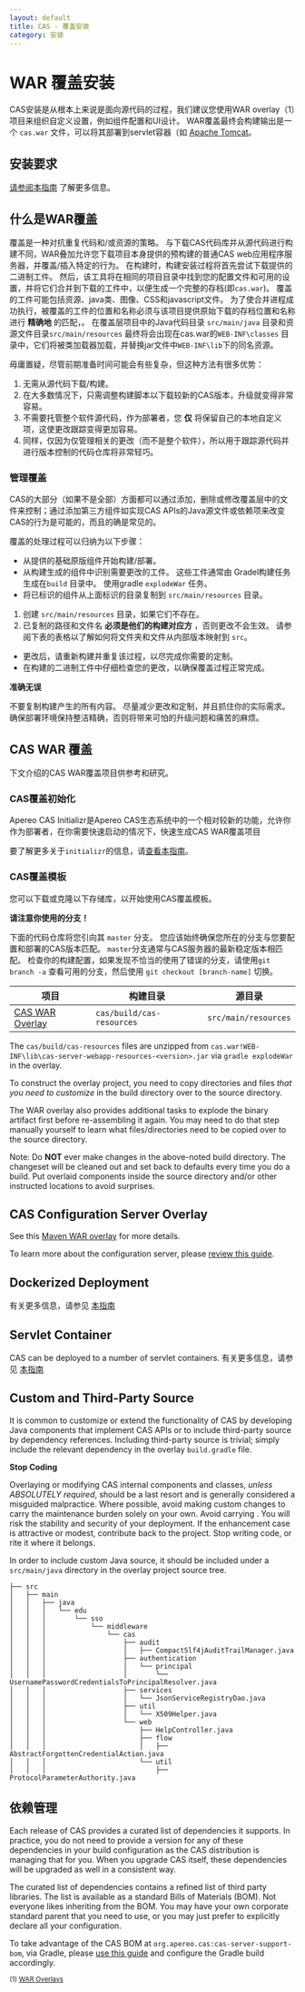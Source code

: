 ```yaml
---
layout: default
title: CAS - 覆盖安装
category: 安装
---
```


# WAR 覆盖安装

CAS安装是从根本上来说是面向源代码的过程，我们建议您使用WAR overlay（1）项目来组织自定义设置，例如组件配置和UI设计。 WAR覆盖最终会构建输出是一个 `cas.war` 文件，可以将其部署到servlet容器（如 [Apache Tomcat](Configuring-Servlet-Container.html)。

## 安装要求

[请参阅本指南](../planning/Installation-Requirements.html) 了解更多信息。

## 什么是WAR覆盖

覆盖是一种对抗重复代码和/或资源的策略。 与下载CAS代码库并从源代码进行构建不同，WAR叠加允许您下载项目本身提供的预构建的普通CAS web应用程序服务器，并覆盖/插入特定的行为。 在构建时，构建安装过程将首先尝试下载提供的二进制工件。 然后，该工具将在相同的项目目录中找到您的配置文件和可用的设置，并将它们合并到下载的工件中，以便生成一个完整的存档(即`cas.war`)。 覆盖的工件可能包括资源、java类、图像、CSS和javascript文件。 为了使合并进程成功执行，被覆盖的工件的位置和名称必须与该项目提供原始下载的存档位置和名称进行 **精确地** 的匹配，。 在覆盖层项目中的Java代码目录 `src/main/java` 目录和资源文件目录`src/main/resources` 最终将会出现在cas.war的`WEB-INF\classes` 目录中，它们将被类加载器加载，并替换jar文件中`WEB-INF\lib`下的同名资源。

毋庸置疑，尽管前期准备时间可能会有些复杂，但这种方法有很多优势：

1. 无需从源代码下载/构建。
2. 在大多数情况下，只需调整构建脚本以下载较新的CAS版本，升级就变得非常容易。
3. 不需要托管整个软件源代码，作为部署者，您 **仅** 将保留自己的本地自定义项，这使更改跟踪变得更加容易。
4. 同样，仅因为仅管理相关的更改（而不是整个软件），所以用于跟踪源代码并进行版本控制的代码仓库将非常轻巧。

### 管理覆盖

CAS的大部分（如果不是全部）方面都可以通过添加，删除或修改覆盖层中的文件来控制；通过添加第三方组件如实现CAS APIs的Java源文件或依赖项来改变 CAS的行为是可能的，而且的确是常见的。

覆盖的处理过程可以归纳为以下步骤：

- 从提供的基础原版组件开始构建/部署。
- 从构建生成的组件中识别需要更改的工件。 这些工件通常由 Gradel构建任务生成在`build` 目录中。 使用gradle `explodeWar` 任务。
- 将已标识的组件从上面标识的目录复制到 `src/main/resources` 目录。
1. 创建 `src/main/resources` 目录，如果它们不存在。
2. 已复制的路径和文件名 **必须是他们的构建对应方** ，否则更改不会生效。 请参阅下表的表格以了解如何将文件夹和文件从内部版本映射到 `src`。
- 更改后，请重新构建并重复该过程，以尽完成你需要的定制。
- 在构建的二进制工件中仔细检查您的更改，以确保覆盖过程正常完成。

<div class="alert alert-warning"><strong>准确无误</strong><p>不要复制构建产生的所有内容。 尽量减少更改和定制，并且抓住你的实际需求。 确保部署环境保持整洁精确，否则将带来可怕的升级问题和痛苦的麻烦。</p></div>

## CAS WAR 覆盖

下文介绍的CAS WAR覆盖项目供参考和研究。

### CAS覆盖初始化

Apereo CAS Initializr是Apereo CAS生态系统中的一个相对较新的功能，允许你作为部署者，在你需要快速启动的情况下，快速生成CAS WAR覆盖项目

要了解更多关于`initializr`的信息，请[查看本指南](WAR-Overlay-Initializr.html)。

### CAS覆盖模板

您可以下载或克隆以下存储库，以开始使用CAS覆盖模板。

<div class="alert alert-info"><strong>请注意你使用的分支！</strong><p>下面的代码仓库将您引向其 <code>master</code> 分支。
您应该始终确保您所在的分支与您要配置和部署的CAS版本匹配。 <code>master</code>分支通常与CAS服务器的最新稳定版本相匹配。 检查你的构建配置，如果发现不恰当的使用了错误的分支，请使用<code>git branch -a</code> 查看可用的分支，然后使用 <code>git checkout [branch-name]</code> 切换。</p></div>

| 项目                                                                | 构建目录                      | 源目录                  |
| ----------------------------------------------------------------- | ------------------------- | -------------------- |
| [CAS WAR Overlay](https://github.com/apereo/cas-overlay-template) | `cas/build/cas-resources` | `src/main/resources` |

The `cas/build/cas-resources` files are unzipped from `cas.war!WEB-INF\lib\cas-server-webapp-resources-<version>.jar` via `gradle explodeWar` in the overlay.

To construct the overlay project, you need to copy directories and files *that you need to customize* in the build directory over to the source directory.

The WAR overlay also provides additional tasks to explode the binary artifact first before re-assembling it again. You may need to do that step manually yourself to learn what files/directories need to be copied over to the source directory.

Note: Do **NOT** ever make changes in the above-noted build directory. The changeset will be cleaned out and set back to defaults every time you do a build. Put overlaid components inside the source directory and/or other instructed locations to avoid surprises.

## CAS Configuration Server Overlay

See this [Maven WAR overlay](https://github.com/apereo/cas-configserver-overlay) for more details.

To learn more about the configuration server, please [review this guide](../configuration/Configuration-Server-Management.html).

## Dockerized Deployment

有关更多信息，请参见 [本指南](Docker-Installation.html)

## Servlet Container

CAS can be deployed to a number of servlet containers. 有关更多信息，请参见 [本指南](Configuring-Servlet-Container.html)

## Custom and Third-Party Source

It is common to customize or extend the functionality of CAS by developing Java components that implement CAS APIs or to include third-party source by dependency references. Including third-party source is trivial; simply include the relevant dependency in the overlay `build.gradle` file. 

<div class="alert alert-warning"><strong>Stop Coding</strong><p>
Overlaying or modifying CAS internal components and classes, <i>unless ABSOLUTELY required</i>, should be a last resort and is generally 
considered a misguided malpractice. Where possible, avoid making custom changes to carry the maintenance burden solely on your own. 
Avoid carrying . You will risk the stability and security of your deployment. If the enhancement 
case is attractive or modest, contribute back to the project. Stop writing code, or rite it where it belongs.
</p></div>

In order to include custom Java source, it should be included under a `src/main/java` directory in the overlay project source tree.

    ├── src
    │   ├── main
    │   │   ├── java
    │   │   │   └── edu
    │   │   │       └── sso
    │   │   │           └── middleware
    │   │   │               └── cas
    │   │   │                   ├── audit
    │   │   │                   │   ├── CompactSlf4jAuditTrailManager.java
    │   │   │                   ├── authentication
    │   │   │                   │   └── principal
    │   │   │                   │       └── UsernamePasswordCredentialsToPrincipalResolver.java
    │   │   │                   ├── services
    │   │   │                   │   └── JsonServiceRegistryDao.java
    │   │   │                   ├── util
    │   │   │                   │   └── X509Helper.java
    │   │   │                   └── web
    │   │   │                       ├── HelpController.java
    │   │   │                       ├── flow
    │   │   │                       │   ├── AbstractForgottenCredentialAction.java
    │   │   │                       └── util
    │   │   │                           ├── ProtocolParameterAuthority.java

## 依赖管理

Each release of CAS provides a curated list of dependencies it supports. In practice, you do not need to provide a version for any of these dependencies in your build configuration as the CAS distribution is managing that for you. When you upgrade CAS itself, these dependencies will be upgraded as well in a consistent way.

The curated list of dependencies contains a refined list of third party libraries. The list is available as a standard Bills of Materials (BOM). Not everyone likes inheriting from the BOM. You may have your own corporate standard parent that you need to use, or you may just prefer to explicitly declare all your configuration.

To take advantage of the CAS BOM at `org.apereo.cas:cas-server-support-bom`, via Gradle, please [use this guide](https://plugins.gradle.org/plugin/io.spring.dependency-management) and configure the Gradle build accordingly.

<sub>(1) [WAR Overlays](http://maven.apache.org/plugins/maven-war-plugin/overlays.html)</sub>

